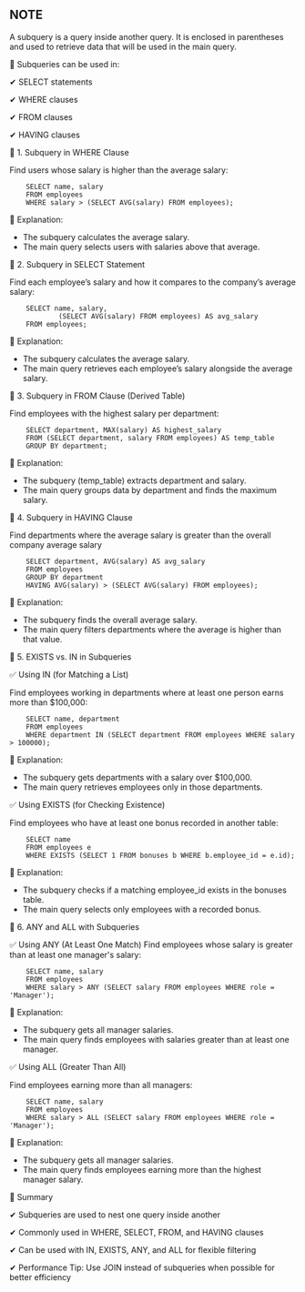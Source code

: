 
## NOTE

A subquery is a query inside another query. It is enclosed in parentheses and used to retrieve data that will be used in the main query.

🔹 Subqueries can be used in:

✔ SELECT statements

✔ WHERE clauses

✔ FROM clauses

✔ HAVING clauses

📌 1. Subquery in WHERE Clause

Find users whose salary is higher than the average salary:

        SELECT name, salary 
        FROM employees 
        WHERE salary > (SELECT AVG(salary) FROM employees);

🔹 Explanation:

- The subquery calculates the average salary.
- The main query selects users with salaries above that average.
  
📌 2. Subquery in SELECT Statement

Find each employee’s salary and how it compares to the company’s average salary:

        SELECT name, salary, 
                (SELECT AVG(salary) FROM employees) AS avg_salary
        FROM employees;

🔹 Explanation:

- The subquery calculates the average salary.
- The main query retrieves each employee’s salary alongside the average salary.

📌 3. Subquery in FROM Clause (Derived Table)

Find employees with the highest salary per department:

        SELECT department, MAX(salary) AS highest_salary 
        FROM (SELECT department, salary FROM employees) AS temp_table
        GROUP BY department;

🔹 Explanation:

- The subquery (temp_table) extracts department and salary.
- The main query groups data by department and finds the maximum salary.

📌 4. Subquery in HAVING Clause

Find departments where the average salary is greater than the overall company average salary

        SELECT department, AVG(salary) AS avg_salary 
        FROM employees 
        GROUP BY department 
        HAVING AVG(salary) > (SELECT AVG(salary) FROM employees);



🔹 Explanation:

- The subquery finds the overall average salary.
- The main query filters departments where the average is higher than that value.

📌 5. EXISTS vs. IN in Subqueries

✅ Using IN (for Matching a List)

Find employees working in departments where at least one person earns more than $100,000:

        SELECT name, department 
        FROM employees 
        WHERE department IN (SELECT department FROM employees WHERE salary > 100000);

🔹 Explanation:

- The subquery gets departments with a salary over $100,000.
- The main query retrieves employees only in those departments.

✅ Using EXISTS (for Checking Existence)

Find employees who have at least one bonus recorded in another table:

        SELECT name 
        FROM employees e
        WHERE EXISTS (SELECT 1 FROM bonuses b WHERE b.employee_id = e.id);

🔹 Explanation:

- The subquery checks if a matching employee_id exists in the bonuses table.
- The main query selects only employees with a recorded bonus.

📌 6. ANY and ALL with Subqueries

✅ Using ANY (At Least One Match)
Find employees whose salary is greater than at least one manager's salary:

        SELECT name, salary 
        FROM employees 
        WHERE salary > ANY (SELECT salary FROM employees WHERE role = 'Manager');

🔹 Explanation:

- The subquery gets all manager salaries.
- The main query finds employees with salaries greater than at least one manager.

✅ Using ALL (Greater Than All)

Find employees earning more than all managers:

        SELECT name, salary 
        FROM employees 
        WHERE salary > ALL (SELECT salary FROM employees WHERE role = 'Manager');

🔹 Explanation:

- The subquery gets all manager salaries.
- The main query finds employees earning more than the highest manager salary.


🚀 Summary

✔ Subqueries are used to nest one query inside another

✔ Commonly used in WHERE, SELECT, FROM, and HAVING clauses

✔ Can be used with IN, EXISTS, ANY, and ALL for flexible filtering

✔ Performance Tip: Use JOIN instead of subqueries when possible for better efficiency


